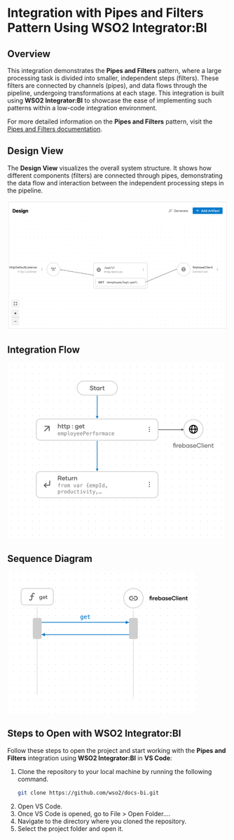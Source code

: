 # Integration with Pipes and Filters Pattern Using WSO2 Integrator:BI

## Overview

This integration demonstrates the **Pipes and Filters** pattern, where a large processing task is divided into smaller, independent steps (filters). These filters are connected by channels (pipes), and data flows through the pipeline, undergoing transformations at each stage. 
This integration is built using **WSO2 Integrator:BI** to showcase the ease of implementing such patterns within a low-code integration environment.

For more detailed information on the **Pipes and Filters** pattern, visit the [Pipes and Filters documentation](https://www.enterpriseintegrationpatterns.com/patterns/messaging/PipesAndFilters.html).

## Design View

The **Design View** visualizes the overall system structure. It shows how different components (filters) are connected through pipes, demonstrating the data flow and interaction between the independent processing steps in the pipeline.

![Design View](design-view.png)

## Integration Flow

![Flow Diagram](flow.png)

## Sequence Diagram

![Flow Diagram](sequence.png)

## Steps to Open with WSO2 Integrator:BI

Follow these steps to open the project and start working with the **Pipes and Filters** integration using **WSO2 Integrator:BI** in **VS Code**:

1. Clone the repository to your local machine by running the following command.
   ```bash
   git clone https://github.com/wso2/docs-bi.git
   ```
2. Open VS Code.
3. Once VS Code is opened, go to File > Open Folder....
4. Navigate to the directory where you cloned the repository.
5. Select the project folder and open it.
